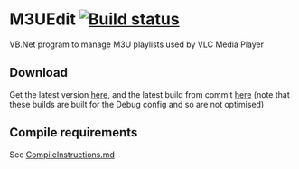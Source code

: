 # M3UEdit [![Build status](https://ci.appveyor.com/api/projects/status/4asclj873qjd73ke)](https://ci.appveyor.com/project/Walkman100/m3uedit)

VB.Net program to manage M3U playlists used by VLC Media Player

## Download
Get the latest version [here](https://github.com/Walkman100/M3UEdit/releases), and the latest build from commit
[here](https://ci.appveyor.com/project/Walkman100/M3UEdit/build/artifacts)
(note that these builds are built for the Debug config and so are not optimised)

## Compile requirements
See [CompileInstructions.md](https://github.com/Walkman100/gists/blob/master/CompileInstructions.md)
